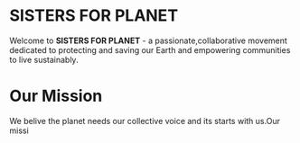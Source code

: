 # SISTERS FOR PLANET

Welcome to **SISTERS FOR PLANET** - a passionate,collaborative movement dedicated to protecting and saving our Earth and empowering communities to live sustainably.

# Our Mission 
We belive the planet needs our collective voice and its starts with us.Our missi 